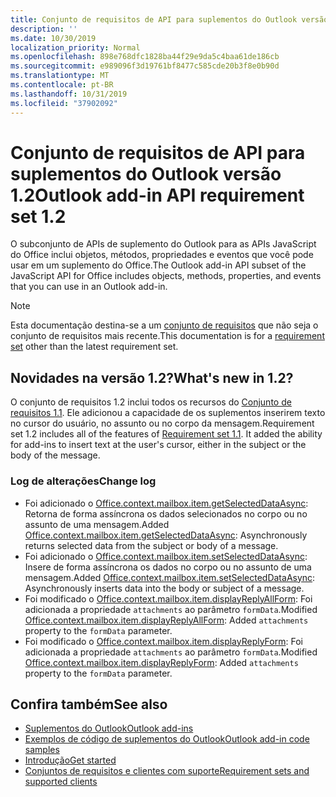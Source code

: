 ```yaml
---
title: Conjunto de requisitos de API para suplementos do Outlook versão 1.2
description: ''
ms.date: 10/30/2019
localization_priority: Normal
ms.openlocfilehash: 898e768dfc1828ba44f29e9da5c4baa61de186cb
ms.sourcegitcommit: e989096f3d19761bf8477c585cde20b3f8e0b90d
ms.translationtype: MT
ms.contentlocale: pt-BR
ms.lasthandoff: 10/31/2019
ms.locfileid: "37902092"
---
```

# <a name="outlook-add-in-api-requirement-set-12"></a><span data-ttu-id="65362-102">Conjunto de requisitos de API para suplementos do Outlook versão 1.2</span><span class="sxs-lookup"><span data-stu-id="65362-102">Outlook add-in API requirement set 1.2</span></span>

<span data-ttu-id="65362-103">O subconjunto de APIs de suplemento do Outlook para as APIs JavaScript do Office inclui objetos, métodos, propriedades e eventos que você pode usar em um suplemento do Office.</span><span class="sxs-lookup"><span data-stu-id="65362-103">The Outlook add-in API subset of the JavaScript API for Office includes objects, methods, properties, and events that you can use in an Outlook add-in.</span></span>

> [!NOTE]
> <span data-ttu-id="65362-104">Esta documentação destina-se a um [conjunto de requisitos](/office/dev/add-ins/reference/requirement-sets/outlook-api-requirement-sets) que não seja o conjunto de requisitos mais recente.</span><span class="sxs-lookup"><span data-stu-id="65362-104">This documentation is for a [requirement set](/office/dev/add-ins/reference/requirement-sets/outlook-api-requirement-sets) other than the latest requirement set.</span></span> 

## <a name="whats-new-in-12"></a><span data-ttu-id="65362-105">Novidades na versão 1.2?</span><span class="sxs-lookup"><span data-stu-id="65362-105">What's new in 1.2?</span></span>

<span data-ttu-id="65362-p101">O conjunto de requisitos 1.2 inclui todos os recursos do [Conjunto de requisitos 1.1](../requirement-set-1.1/outlook-requirement-set-1.1.md). Ele adicionou a capacidade de os suplementos inserirem texto no cursor do usuário, no assunto ou no corpo da mensagem.</span><span class="sxs-lookup"><span data-stu-id="65362-p101">Requirement set 1.2 includes all of the features of [Requirement set 1.1](../requirement-set-1.1/outlook-requirement-set-1.1.md). It added the ability for add-ins to insert text at the user's cursor, either in the subject or the body of the message.</span></span>

### <a name="change-log"></a><span data-ttu-id="65362-108">Log de alterações</span><span class="sxs-lookup"><span data-stu-id="65362-108">Change log</span></span>

- <span data-ttu-id="65362-109">Foi adicionado o [Office.context.mailbox.item.getSelectedDataAsync](office.context.mailbox.item.md#getselecteddataasynccoerciontype-options-callback--string): Retorna de forma assíncrona os dados selecionados no corpo ou no assunto de uma mensagem.</span><span class="sxs-lookup"><span data-stu-id="65362-109">Added [Office.context.mailbox.item.getSelectedDataAsync](office.context.mailbox.item.md#getselecteddataasynccoerciontype-options-callback--string): Asynchronously returns selected data from the subject or body of a message.</span></span>
- <span data-ttu-id="65362-110">Foi adicionado o [Office.context.mailbox.item.setSelectedDataAsync](office.context.mailbox.item.md#setselecteddataasyncdata-options-callback): Insere de forma assíncrona os dados no corpo ou no assunto de uma mensagem.</span><span class="sxs-lookup"><span data-stu-id="65362-110">Added [Office.context.mailbox.item.setSelectedDataAsync](office.context.mailbox.item.md#setselecteddataasyncdata-options-callback): Asynchronously inserts data into the body or subject of a message.</span></span>
- <span data-ttu-id="65362-111">Foi modificado o [Office.context.mailbox.item.displayReplyAllForm](office.context.mailbox.item.md#displayreplyallformformdata-callback): Foi adicionada a propriedade `attachments` ao parâmetro `formData`.</span><span class="sxs-lookup"><span data-stu-id="65362-111">Modified [Office.context.mailbox.item.displayReplyAllForm](office.context.mailbox.item.md#displayreplyallformformdata-callback): Added `attachments` property to the `formData` parameter.</span></span>
- <span data-ttu-id="65362-112">Foi modificado o [Office.context.mailbox.item.displayReplyForm](office.context.mailbox.item.md#displayreplyformformdata-callback): Foi adicionada a propriedade `attachments` ao parâmetro `formData`.</span><span class="sxs-lookup"><span data-stu-id="65362-112">Modified [Office.context.mailbox.item.displayReplyForm](office.context.mailbox.item.md#displayreplyformformdata-callback): Added `attachments` property to the `formData` parameter.</span></span>

## <a name="see-also"></a><span data-ttu-id="65362-113">Confira também</span><span class="sxs-lookup"><span data-stu-id="65362-113">See also</span></span>

- [<span data-ttu-id="65362-114">Suplementos do Outlook</span><span class="sxs-lookup"><span data-stu-id="65362-114">Outlook add-ins</span></span>](/outlook/add-ins/)
- [<span data-ttu-id="65362-115">Exemplos de código de suplementos do Outlook</span><span class="sxs-lookup"><span data-stu-id="65362-115">Outlook add-in code samples</span></span>](https://developer.microsoft.com/outlook/gallery/?filterBy=Outlook,Samples,Add-ins)
- [<span data-ttu-id="65362-116">Introdução</span><span class="sxs-lookup"><span data-stu-id="65362-116">Get started</span></span>](/outlook/add-ins/quick-start)
- [<span data-ttu-id="65362-117">Conjuntos de requisitos e clientes com suporte</span><span class="sxs-lookup"><span data-stu-id="65362-117">Requirement sets and supported clients</span></span>](../../requirement-sets/outlook-api-requirement-sets.md)
